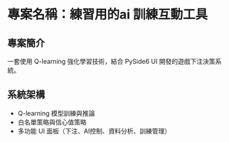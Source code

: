 # 專案名稱：練習用的ai 訓練互動工具

## 專案簡介
一套使用 Q-learning 強化學習技術，結合 PySide6 UI 開發的遊戲下注決策系統。

## 系統架構
- Q-learning 模型訓練與推論
- 白名單策略與信心值策略
- 多功能 UI 面板（下注、AI控制、資料分析、訓練管理）
